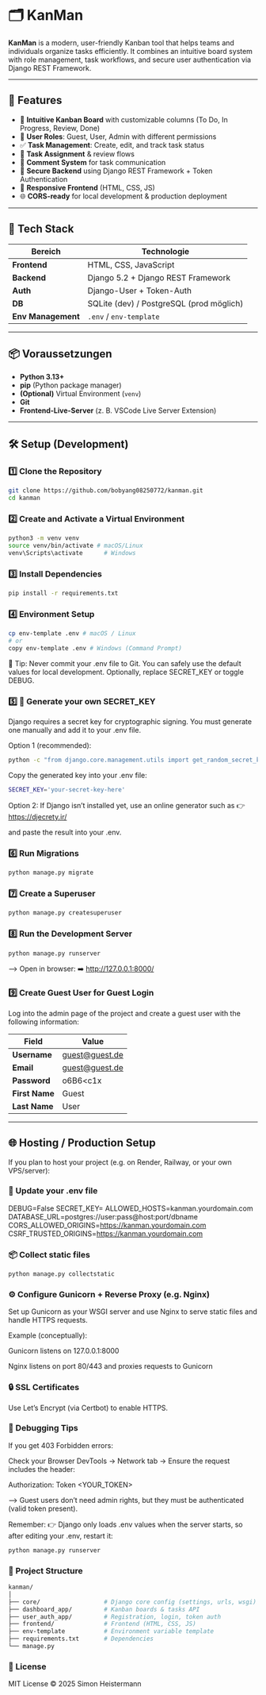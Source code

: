 # 🗂️ KanMan

**KanMan** is a modern, user-friendly Kanban tool that helps teams and individuals organize tasks efficiently.
It combines an intuitive board system with role management, task workflows, and secure user authentication via Django REST Framework.

---

## 🚀 Features

- 🧱 **Intuitive Kanban Board** with customizable columns (To Do, In Progress, Review, Done)
- 👥 **User Roles**: Guest, User, Admin with different permissions
- ✅ **Task Management**: Create, edit, and track task status
- 🔄 **Task Assignment** & review flows
- 💬 **Comment System** for task communication
- 🔐 **Secure Backend** using Django REST Framework + Token Authentication
- 📱 **Responsive Frontend** (HTML, CSS, JS)
- 🌐 **CORS-ready** for local development & production deployment

---

## 🧠 Tech Stack

| Bereich | Technologie |
|----------|--------------|
| **Frontend** | HTML, CSS, JavaScript |
| **Backend** | Django 5.2 + Django REST Framework |
| **Auth** | Django-User + Token-Auth |
| **DB** | SQLite (dev) / PostgreSQL (prod möglich) |
| **Env Management** | `.env` / `env-template` |

---

## 📦 Voraussetzungen

- **Python 3.13+**
- **pip** (Python package manager)
- **(Optional)** Virtual Environment (`venv`)
- **Git**
- **Frontend-Live-Server** (z. B. VSCode Live Server Extension)

---

## 🛠️ Setup (Development)

### 1️⃣ Clone the Repository
```bash
git clone https://github.com/bobyang08250772/kanman.git
cd kanman
```

### 2️⃣ Create and Activate a Virtual Environment
```bash
python3 -m venv venv
source venv/bin/activate # macOS/Linux
venv\Scripts\activate      # Windows
```

### 3️⃣ Install Dependencies
```bash
pip install -r requirements.txt
```

### 4️⃣ Environment Setup
```bash
cp env-template .env # macOS / Linux
# or
copy env-template .env # Windows (Command Prompt)
```
🔐 Tip: Never commit your .env file to Git.
You can safely use the default values for local development.
Optionally, replace SECRET_KEY or toggle DEBUG.

### 5️⃣ 🔑 Generate your own SECRET_KEY
Django requires a secret key for cryptographic signing.
You must generate one manually and add it to your .env file.

Option 1 (recommended):
```bash
python -c "from django.core.management.utils import get_random_secret_key; print(get_random_secret_key())"
```
Copy the generated key into your .env file:
```bash
SECRET_KEY='your-secret-key-here'
```

Option 2:
If Django isn’t installed yet, use an online generator such as
👉 https://djecrety.ir/

and paste the result into your .env.

### 6️⃣ Run Migrations
```bash
python manage.py migrate
```

### 7️⃣ Create a Superuser
```bash
python manage.py createsuperuser
```

### 8️⃣ Run the Development Server
```bash
python manage.py runserver
```

--> Open in browser:
➡️ http://127.0.0.1:8000/

### 9️⃣ Create Guest User for Guest Login

Log into the admin page of the project and create a guest user with the following information:

| Field       | Value                |
|-------------|----------------------|
| **Username** | guest@guest.de      |
| **Email**    | guest@guest.de      |
| **Password** | o6B6<c1x|`N2        |
| **First Name** | Guest             |
| **Last Name**  | User              |

---

## 🌐 Hosting / Production Setup

If you plan to host your project (e.g. on Render, Railway, or your own VPS/server):

### 🔧 Update your .env file

DEBUG=False
SECRET_KEY=<your-production-secret>
ALLOWED_HOSTS=kanman.yourdomain.com
DATABASE_URL=postgres://user:pass@host:port/dbname
CORS_ALLOWED_ORIGINS=https://kanman.yourdomain.com
CSRF_TRUSTED_ORIGINS=https://kanman.yourdomain.com

### 📦 Collect static files
```bash
python manage.py collectstatic
```

### ⚙️ Configure Gunicorn + Reverse Proxy (e.g. Nginx)

Set up Gunicorn as your WSGI server and use Nginx to serve static files and handle HTTPS requests.

Example (conceptually):

Gunicorn listens on 127.0.0.1:8000

Nginx listens on port 80/443 and proxies requests to Gunicorn

### 🔒 SSL Certificates

Use Let’s Encrypt (via Certbot) to enable HTTPS.

### 🧰 Debugging Tips

If you get 403 Forbidden errors:

Check your Browser DevTools → Network tab
→ Ensure the request includes the header:

Authorization: Token <YOUR_TOKEN>

--> Guest users don’t need admin rights, but they must be authenticated (valid token present).

Remember:
👉 Django only loads .env values when the server starts, so after editing your .env, restart it:
```bash
python manage.py runserver
```

### 📁 Project Structure
```bash
kanman/
│
├── core/                  # Django core config (settings, urls, wsgi)
├── dashboard_app/         # Kanban boards & tasks API
├── user_auth_app/         # Registration, login, token auth
├── frontend/              # Frontend (HTML, CSS, JS)
├── env-template           # Environment variable template
├── requirements.txt       # Dependencies
└── manage.py
```

### 🧩 License

MIT License © 2025 Simon Heistermann